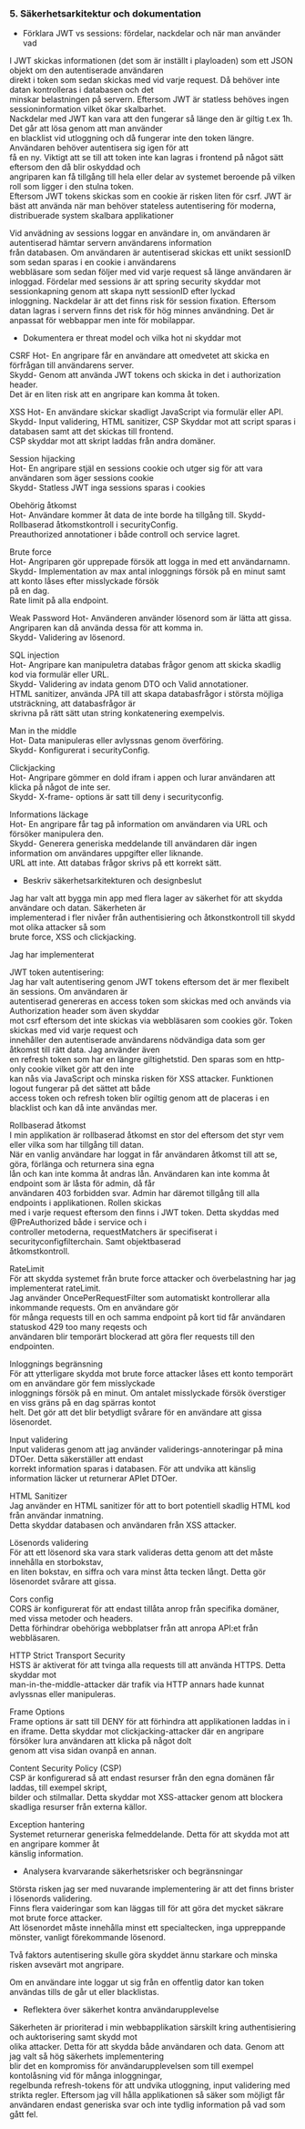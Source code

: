 ### 5. Säkerhetsarkitektur och dokumentation
- Förklara JWT vs sessions: fördelar, nackdelar och när man använder vad

I JWT skickas informationen (det som är inställt i playloaden) som ett JSON objekt om den autentiserade användaren  
direkt i token som sedan skickas med vid varje request. Då behöver inte datan kontrolleras i databasen och det   
minskar belastningen på servern. Eftersom JWT är statless behöves ingen sessioninformation vilket ökar skalbarhet.  
Nackdelar med JWT kan vara att den fungerar så länge den är giltig t.ex 1h. Det går att lösa genom att man använder  
en blacklist vid utloggning och då fungerar inte den token längre. Användaren behöver autentisera sig igen för att  
få en ny. Viktigt att se till att token inte kan lagras i frontend på något sätt eftersom den då blir oskyddad och   
angriparen kan få tillgång till hela eller delar av systemet beroende på vilken roll som ligger i den stulna token.  
Eftersom JWT tokens skickas som en cookie är risken liten för csrf. 
JWT är bäst att använda när man behöver stateless autentisering för moderna, distribuerade system skalbara applikationer  
  
Vid anvädning av sessions loggar en användare in, om användaren är autentiserad hämtar servern användarens information  
från databasen. Om användaren är autentiserad skickas ett unikt sessionID som sedan sparas i en cookie i användarens  
webbläsare som sedan följer med vid varje request så länge användaren är inloggad. 
Fördelar med sessions är att spring security skyddar mot sessionkapning genom att skapa nytt sessionID efter lyckad  
inloggning. Nackdelar är att det finns risk för session fixation. Eftersom datan lagras i servern finns det risk för 
hög minnes användning. Det är anpassat för webbappar men inte för mobilappar.

  
- Dokumentera er threat model och vilka hot ni skyddar mot
  

CSRF 
Hot- En angripare får en användare att omedvetet att skicka en förfrågan till användarens server.  
Skydd- Genom att använda JWT tokens och skicka in det i authorization header.  
Det är en liten risk att en angripare kan komma åt token.

XSS 
Hot- En användare skickar skadligt JavaScript via formulär eller API.  
Skydd- Input validering, HTML sanitizer, CSP
Skyddar mot att script sparas i databasen samt att det skickas till frontend.  
CSP skyddar mot att skript laddas från andra domäner.  
  
Session hijacking  
Hot- En angripare stjäl en sessions cookie och utger sig för att vara användaren som äger sessions cookie  
Skydd- Statless JWT inga sessions sparas i cookies  
  
Obehörig åtkomst  
Hot- Användare kommer åt data de inte borde ha tillgång till.
Skydd- Rollbaserad åtkomstkontroll i securityConfig.  
Preauthorized annotationer i både controll och service lagret.  
  
Brute force  
Hot- Angriparen gör upprepade försök att logga in med ett användarnamn.  
Skydd- Implementation av max antal inloggnings försök på en minut samt att konto låses efter misslyckade försök  
på en dag.  
Rate limit på alla endpoint.  
  
Weak Password
Hot- Använderen använder lösenord som är lätta att gissa. Angriparen kan då använda dessa för att komma in.  
Skydd- Validering av lösenord.  
  
SQL injection  
Hot- Angripare kan manipuletra databas frågor genom att skicka skadlig kod via formulär eller URL.  
Skydd- Validering av indata genom DTO och Valid annotationer.  
HTML sanitizer, använda JPA till att skapa databasfrågor i största möjliga utsträckning, att databasfrågor är  
skrivna på rätt sätt utan string konkatenering exempelvis.  

Man in the middle  
Hot- Data manipuleras eller avlyssnas genom överföring.  
Skydd- Konfigurerat i securityConfig.  
  
Clickjacking  
Hot- Angripare gömmer en dold ifram i appen och lurar användaren att klicka på något de inte ser.  
Skydd- X-frame- options är satt till deny i securityconfig.  
  
Informations läckage  
Hot- En angripare får tag på information om användaren via URL och försöker manipulera den.  
Skydd- Generera generiska meddelande till användaren där ingen information om användares uppgifter eller liknande.  
URL att inte. Att databas frågor skrivs på ett korrekt sätt.  

  

- Beskriv säkerhetsarkitekturen och designbeslut  

Jag har valt att bygga min app med flera lager av säkerhet för att skydda användare och   datan. Säkerheten är  
implementerad i fler nivåer från authentisiering och åtkonstkontroll   till skydd mot olika attacker så som   
brute force, XSS och clickjacking.  
  

Jag har implementerat

JWT token autentisering:  
Jag har valt autentisering genom  JWT tokens eftersom det är mer flexibelt än sessions. Om användaren är   
autentiserad genereras en access token som skickas med och   används via Authorization header som även skyddar    
mot csrf eftersom det inte skickas   via webbläsaren som cookies gör. Token skickas med vid varje request och  
innehåller   den autentiserade användarens nödvändiga data som ger åtkomst till rätt data. Jag   använder även   
en refresh token som har en längre giltighetstid. Den sparas som en http-   only cookie vilket gör att den inte   
kan nås via JavaScript och minska risken för XSS   attacker. Funktionen logout fungerar på det sättet att både   
access token och refresh   token blir ogiltig genom att de placeras i en blacklist och kan då inte användas mer.

Rollbaserad åtkomst  
I min applikation är rollbaserad åtkomst en stor del eftersom det styr vem eller vilka som har tillgång till datan.  
När en vanlig användare har loggat in får användaren åtkomst till   att se, göra, förlänga och returnera sina egna   
lån och kan inte komma åt andras lån.   Användaren kan inte komma åt endpoint som är låsta för admin, då får   
användaren 403   forbidden svar. Admin har däremot tillgång till alla endpoints i applikationen. Rollen   skickas  
med i varje request eftersom den finns i JWT token. Detta skyddas med   @PreAuthorized både i service och i   
controller metoderna, requestMatchers är   specifiserat i securityconfigfilterchain. Samt objektbaserad   
åtkomstkontroll.

RateLimit  
För att skydda systemet från brute force attacker och överbelastning har jag implementerat rateLimit.   
Jag använder OncePerRequestFilter som automatiskt kontrollerar alla inkommande requests. Om en användare gör   
för många requests till en och samma endpoint på kort tid får användaren statuskod 429 too many reqests och  
användaren blir temporärt blockerad att göra fler requests till den endpointen.

Inloggnings begränsning  
För att ytterligare skydda mot brute force attacker låses ett konto temporärt om en användare gör fem misslyckade  
inloggnings försök på en minut. Om antalet misslyckade försök överstiger en viss gräns på en dag spärras kontot   
helt. Det gör att det blir betydligt svårare för en användare att gissa lösenordet.

Input validering  
Input valideras genom att jag använder validerings-annoteringar på mina DTOer. Detta säkerställer att endast   
korrekt information sparas i databasen. För att undvika att känslig information läcker ut returnerar APIet DTOer.

HTML Sanitizer  
Jag använder en HTML sanitizer för att to bort potentiell skadlig HTML kod från användar inmatning.  
Detta skyddar databasen och användaren från XSS attacker.

Lösenords validering  
För att ett lösenord ska vara stark valideras detta genom att det måste innehålla en storbokstav,   
en liten bokstav, en siffra och vara minst åtta tecken långt. Detta gör lösenordet svårare att gissa.

Cors config  
CORS är konfigurerat för att endast tillåta anrop från specifika domäner, med vissa metoder och headers.  
Detta förhindrar obehöriga webbplatser från att anropa API:et från webbläsaren.

HTTP Strict Transport Security  
HSTS är aktiverat för att tvinga alla requests till att använda HTTPS. Detta skyddar mot   
man-in-the-middle-attacker där trafik via HTTP annars hade kunnat avlyssnas eller manipuleras.

Frame Options  
Frame options är satt till DENY för att förhindra att applikationen laddas in i en iframe.
Detta skyddar mot clickjacking-attacker där en angripare försöker lura användaren att klicka på något dolt   
genom att visa sidan ovanpå en annan.

Content Security Policy (CSP)  
CSP är konfigurerad så att endast resurser från den egna domänen får laddas, till exempel skript,   
bilder och stilmallar. Detta skyddar mot XSS-attacker genom att blockera skadliga resurser från externa källor.

Exception hantering  
Systemet returnerar generiska felmeddelande. Detta för att skydda mot att en angripare kommer åt  
känslig information.



- Analysera kvarvarande säkerhetsrisker och begränsningar

Största risken jag ser med nuvarande implementering är att det finns brister i lösenords validering.  
Finns flera vaideringar som kan läggas till för att göra det mycket säkrare mot brute force attacker.  
Att lösenordet måste innehålla minst ett specialtecken, inga uppreppande mönster, vanligt förekommande lösenord.   

Två faktors autentisering skulle göra skyddet ännu starkare och minska risken avsevärt mot angripare. 

Om en användare inte loggar ut sig från en offentlig dator kan token användas tills de går ut eller blacklistas.   


- Reflektera över säkerhet kontra användarupplevelse  

Säkerheten är prioriterad i min webbapplikation särskilt kring authentisiering och auktorisering samt skydd mot   
olika attacker. Detta för att skydda både användaren och data.  Genom att jag valt så hög säkerhets implementering   
blir det en kompromiss för användarupplevelsen som till exempel kontolåsning vid för många inloggningar,   
regelbunda refresh-tokens för att undvika utloggning, input validering med strikta regler. Eftersom jag vill hålla 
applikationen så säker som möjligt får användaren endast generiska svar och inte tydlig information på vad som   
gått fel.


